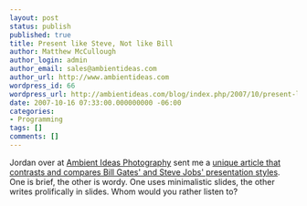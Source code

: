 ```yaml
---
layout: post
status: publish
published: true
title: Present like Steve, Not like Bill
author: Matthew McCullough
author_login: admin
author_email: sales@ambientideas.com
author_url: http://www.ambientideas.com
wordpress_id: 66
wordpress_url: http://ambientideas.com/blog/index.php/2007/10/present-like-steve-not-like-bill/
date: 2007-10-16 07:33:00.000000000 -06:00
categories:
- Programming
tags: []
comments: []
---
```

Jordan over at <a href="http://www.ambientideasphotography.com">Ambient Ideas Photography</a> sent me a <a href="http://www.presentationzen.com/presentationzen/2007/09/steve-bill-redu.html">unique article that contrasts and compares Bill Gates' and Steve Jobs' presentation styles</a>.  One is brief, the other is wordy.  One uses minimalistic slides, the other writes prolifically in slides.  Whom would you rather listen to?
